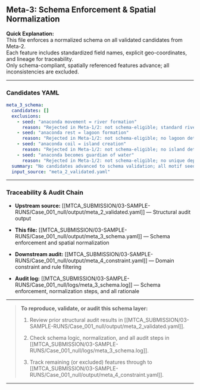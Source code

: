 ## Meta-3: Schema Enforcement & Spatial Normalization

**Quick Explanation:**  
This file enforces a normalized schema on all validated candidates from Meta-2.  
Each feature includes standardized field names, explicit geo-coordinates, and lineage for traceability.  
Only schema-compliant, spatially referenced features advance; all inconsistencies are excluded.

---

### Candidates YAML

```yaml
meta_3_schema:
  candidates: []
  exclusions:
    - seed: "anaconda movement = river formation"
      reason: "Rejected in Meta-1/2: not schema-eligible; standard river only."
    - seed: "anaconda rest = lagoon formation"
      reason: "Rejected in Meta-1/2: not schema-eligible; no lagoon detected."
    - seed: "anaconda coil = island creation"
      reason: "Rejected in Meta-1/2: not schema-eligible; no island detected."
    - seed: "anaconda becomes guardian of water"
      reason: "Rejected in Meta-1/2: not schema-eligible; no unique depth/basin detected."
  summary: "No candidates advanced to schema validation; all motif seeds were previously excluded."
  input_source: "meta_2_validated.yaml"
```

---

### Traceability & Audit Chain

- **Upstream source:** [[MTCA_SUBMISSION/03-SAMPLE-RUNS/Case_001_null/output/meta_2_validated.yaml]] — Structural audit output
    
- **This file:** [[MTCA_SUBMISSION/03-SAMPLE-RUNS/Case_001_null/output/meta_3_schema.yaml]] — Schema enforcement and spatial normalization
    
- **Downstream audit:** [[MTCA_SUBMISSION/03-SAMPLE-RUNS/Case_001_null/output/meta_4_constraint.yaml]] — Domain constraint and rule filtering
    
- **Audit log:** [[MTCA_SUBMISSION/03-SAMPLE-RUNS/Case_001_null/logs/meta_3_schema.log]] — Schema enforcement, normalization steps, and all rationale
    

---

> **To reproduce, validate, or audit this schema layer:**
> 
> 1. Review prior structural audit results in [[MTCA_SUBMISSION/03-SAMPLE-RUNS/Case_001_null/output/meta_2_validated.yaml]].
>     
> 2. Check schema logic, normalization, and all audit steps in [[MTCA_SUBMISSION/03-SAMPLE-RUNS/Case_001_null/logs/meta_3_schema.log]].
>     
> 3. Track remaining (or excluded) features through to [[MTCA_SUBMISSION/03-SAMPLE-RUNS/Case_001_null/output/meta_4_constraint.yaml]].

---

